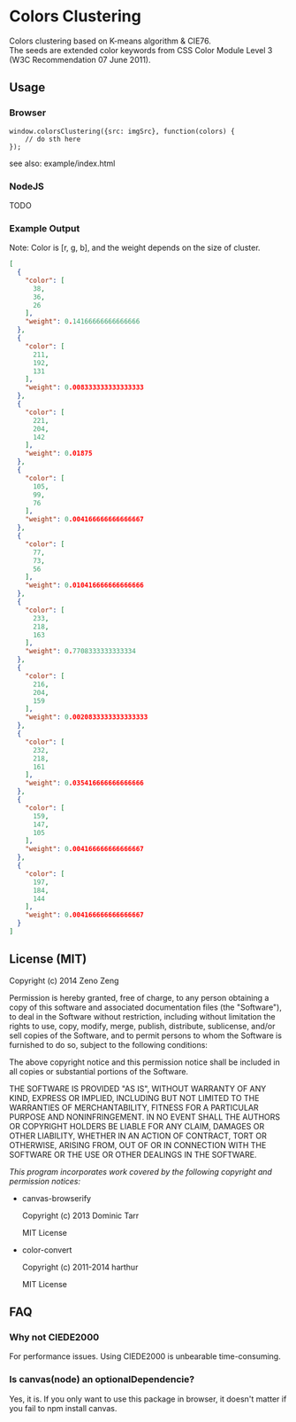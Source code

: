 # Colors Clustering

Colors clustering based on K-means algorithm & CIE76.  
The seeds are extended color keywords from 
CSS Color Module Level 3 (W3C Recommendation 07 June 2011).

## Usage

### Browser

```
window.colorsClustering({src: imgSrc}, function(colors) {
    // do sth here
});
```

see also: example/index.html

### NodeJS

TODO

### Example Output

Note: Color is [r, g, b], and the weight depends on the size of cluster.

```json
[
  {
    "color": [
      38,
      36,
      26
    ],
    "weight": 0.14166666666666666
  },
  {
    "color": [
      211,
      192,
      131
    ],
    "weight": 0.008333333333333333
  },
  {
    "color": [
      221,
      204,
      142
    ],
    "weight": 0.01875
  },
  {
    "color": [
      105,
      99,
      76
    ],
    "weight": 0.004166666666666667
  },
  {
    "color": [
      77,
      73,
      56
    ],
    "weight": 0.010416666666666666
  },
  {
    "color": [
      233,
      218,
      163
    ],
    "weight": 0.7708333333333334
  },
  {
    "color": [
      216,
      204,
      159
    ],
    "weight": 0.0020833333333333333
  },
  {
    "color": [
      232,
      218,
      161
    ],
    "weight": 0.035416666666666666
  },
  {
    "color": [
      159,
      147,
      105
    ],
    "weight": 0.004166666666666667
  },
  {
    "color": [
      197,
      184,
      144
    ],
    "weight": 0.004166666666666667
  }
] 
```

## License (MIT)

Copyright (c) 2014 Zeno Zeng

Permission is hereby granted, free of charge, to any person obtaining a copy
of this software and associated documentation files (the "Software"), to deal
in the Software without restriction, including without limitation the rights
to use, copy, modify, merge, publish, distribute, sublicense, and/or sell
copies of the Software, and to permit persons to whom the Software is
furnished to do so, subject to the following conditions:

The above copyright notice and this permission notice shall be included in all
copies or substantial portions of the Software.

THE SOFTWARE IS PROVIDED "AS IS", WITHOUT WARRANTY OF ANY KIND, EXPRESS OR
IMPLIED, INCLUDING BUT NOT LIMITED TO THE WARRANTIES OF MERCHANTABILITY,
FITNESS FOR A PARTICULAR PURPOSE AND NONINFRINGEMENT. IN NO EVENT SHALL THE
AUTHORS OR COPYRIGHT HOLDERS BE LIABLE FOR ANY CLAIM, DAMAGES OR OTHER
LIABILITY, WHETHER IN AN ACTION OF CONTRACT, TORT OR OTHERWISE, ARISING FROM,
OUT OF OR IN CONNECTION WITH THE SOFTWARE OR THE USE OR OTHER DEALINGS IN THE
SOFTWARE.

*This program incorporates work covered by the following copyright and permission notices:*

- canvas-browserify

    Copyright (c) 2013 Dominic Tarr

    MIT License
    
- color-convert

    Copyright (c) 2011-2014 harthur

    MIT License

## FAQ

### Why not CIEDE2000

For performance issues.
Using CIEDE2000 is unbearable time-consuming.

### Is canvas(node) an optionalDependencie?

Yes, it is. If you only want to use this package in browser, 
it doesn't matter if you fail to npm install canvas.
